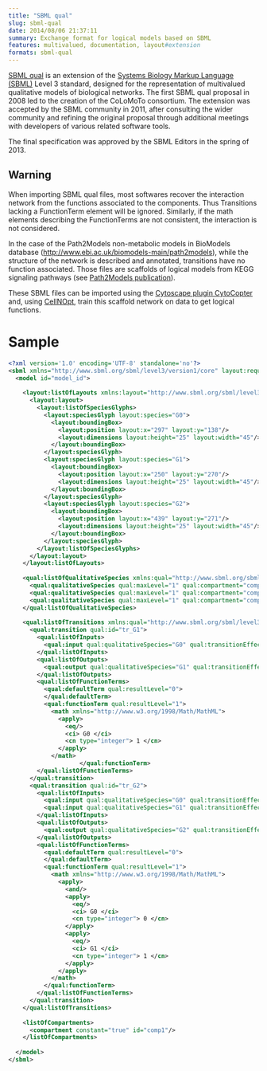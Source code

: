 ```yaml
---
title: "SBML qual"
slug: sbml-qual
date: 2014/08/06 21:37:11
summary: Exchange format for logical models based on SBML
features: multivalued, documentation, layout#extension
formats: sbml-qual
---
```


[SBML qual](http://sbml.org/Documents/Specifications/SBML_Level_3/Packages/Qualitative_Models_%28qual%29)
is an extension of the [Systems Biology Markup Language (SBML)](http://sbml.org) Level 3 standard,
designed for the representation of multivalued qualitative models of biological networks.
The first SBML qual proposal in 2008 led to the creation of the CoLoMoTo consortium.
The extension was accepted by the SBML community in 2011, after consulting the wider
community and refining the original proposal through additional meetings with developers
of various related software tools.

The final specification was approved by the SBML Editors in the spring of 2013.



Warning
-------

When importing SBML qual files, most softwares recover the interaction network from the functions associated to the components.
Thus Transitions lacking a FunctionTerm element will be ignored.
Similarly, if the math elements describing the FunctionTerms are not consistent, the interaction is not considered.

In the case of the Path2Models non-metabolic models in BioModels database (http://www.ebi.ac.uk/biomodels-main/path2models),
while the structure of the network is described and annotated, transitions have no function associated.
Those files are scaffolds of logical models from KEGG signaling pathways (see [Path2Models publication](http://www.biomedcentral.com/1752-0509/7/116)).

These SBML files can be imported using the [Cytoscape plugin CytoCopter](http://www.cellnopt.org/cytocopter) and,
using [CellNOpt](http://www.cellnopt.org), train this scaffold network on data to get logical functions.



# Sample 


```xml
<?xml version='1.0' encoding='UTF-8' standalone='no'?>
<sbml xmlns="http://www.sbml.org/sbml/level3/version1/core" layout:required="false" level="3" qual:required="true" xmlns:layout="http://www.sbml.org/sbml/level3/version1/layout/version1" version="1" xmlns:qual="http://www.sbml.org/sbml/level3/version1/qual/version1">
  <model id="model_id">
  
    <layout:listOfLayouts xmlns:layout="http://www.sbml.org/sbml/level3/version1/layout/version1" xmlns:xsi="http://www.w3.org/2001/XMLSchema-instance">
      <layout:layout>
        <layout:listOfSpeciesGlyphs>
          <layout:speciesGlyph layout:species="G0">
            <layout:boundingBox>
              <layout:position layout:x="297" layout:y="138"/>
              <layout:dimensions layout:height="25" layout:width="45"/>
            </layout:boundingBox>
          </layout:speciesGlyph>
          <layout:speciesGlyph layout:species="G1">
            <layout:boundingBox>
              <layout:position layout:x="250" layout:y="270"/>
              <layout:dimensions layout:height="25" layout:width="45"/>
            </layout:boundingBox>
          </layout:speciesGlyph>
          <layout:speciesGlyph layout:species="G2">
            <layout:boundingBox>
              <layout:position layout:x="439" layout:y="271"/>
              <layout:dimensions layout:height="25" layout:width="45"/>
            </layout:boundingBox>
          </layout:speciesGlyph>
        </layout:listOfSpeciesGlyphs>
      </layout:layout>
    </layout:listOfLayouts>
    
    <qual:listOfQualitativeSpecies xmlns:qual="http://www.sbml.org/sbml/level3/version1/qual/version1">
      <qual:qualitativeSpecies qual:maxLevel="1" qual:compartment="comp1" qual:constant="true" qual:id="G0"/>
      <qual:qualitativeSpecies qual:maxLevel="1" qual:compartment="comp1" qual:id="G1"/>
      <qual:qualitativeSpecies qual:maxLevel="1" qual:compartment="comp1" qual:id="G2"/>
    </qual:listOfQualitativeSpecies>
    
    <qual:listOfTransitions xmlns:qual="http://www.sbml.org/sbml/level3/version1/qual/version1">
      <qual:transition qual:id="tr_G1">
        <qual:listOfInputs>
          <qual:input qual:qualitativeSpecies="G0" qual:transitionEffect="none" qual:sign="positive" qual:id="tr_G1_in_0"/>
        </qual:listOfInputs>
        <qual:listOfOutputs>
          <qual:output qual:qualitativeSpecies="G1" qual:transitionEffect="assignmentLevel" qual:id="tr_G1_out"/>
        </qual:listOfOutputs>
        <qual:listOfFunctionTerms>
          <qual:defaultTerm qual:resultLevel="0">
          </qual:defaultTerm>
          <qual:functionTerm qual:resultLevel="1">
            <math xmlns="http://www.w3.org/1998/Math/MathML">            
              <apply>
                <eq/>
                <ci> G0 </ci>
                <cn type="integer"> 1 </cn>
              </apply>
            </math>
                    </qual:functionTerm>
        </qual:listOfFunctionTerms>
      </qual:transition>
      <qual:transition qual:id="tr_G2">
        <qual:listOfInputs>
          <qual:input qual:qualitativeSpecies="G0" qual:transitionEffect="none" qual:sign="negative" qual:id="tr_G2_in_0"/>
          <qual:input qual:qualitativeSpecies="G1" qual:transitionEffect="none" qual:sign="positive" qual:id="tr_G2_in_1"/>
        </qual:listOfInputs>
        <qual:listOfOutputs>
          <qual:output qual:qualitativeSpecies="G2" qual:transitionEffect="assignmentLevel" qual:id="tr_G2_out"/>
        </qual:listOfOutputs>
        <qual:listOfFunctionTerms>
          <qual:defaultTerm qual:resultLevel="0">
          </qual:defaultTerm>
          <qual:functionTerm qual:resultLevel="1">
            <math xmlns="http://www.w3.org/1998/Math/MathML">            
              <apply>
                <and/>
                <apply>
                  <eq/>
                  <ci> G0 </ci>
                  <cn type="integer"> 0 </cn>
                </apply>
                <apply>
                  <eq/>
                  <ci> G1 </ci>
                  <cn type="integer"> 1 </cn>
                </apply>
              </apply>
            </math>
          </qual:functionTerm>
        </qual:listOfFunctionTerms>
      </qual:transition>
    </qual:listOfTransitions>
    
    <listOfCompartments>
      <compartment constant="true" id="comp1"/>
    </listOfCompartments>
  
  </model>
</sbml>
```


